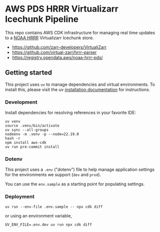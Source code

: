 # AWS PDS HRRR Virtualizarr Icechunk Pipeline

This repo contains AWS CDK infrastructure for managing real time updates to a
[NOAA HRRR](https://rapidrefresh.noaa.gov/hrrr/) Virtualizarr Icechunk store.

- https://github.com/zarr-developers/VirtualiZarr
- https://github.com/virtual-zarr/hrrr-parser
- https://registry.opendata.aws/noaa-hrrr-pds/

## Getting started

This project uses `uv` to manage dependencies and virtual environments. To install this, please visit the uv
[installation documentation](https://docs.astral.sh/uv/getting-started/installation/) for instructions.

### Development

Install dependencies for resolving references in your favorite IDE:

```plain
uv venv
source .venv/bin/activate
uv sync --all-groups
nodeenv -m .venv -p --node=22.19.0
hash -r
npm install aws-cdk
uv run pre-commit install
```

### Dotenv

This project uses a `.env` ("dotenv") file to help manage application settings for the environments we support (`dev`
and `prod`).

You can use the `env.sample` as a starting point for populating settings.

### Deployment

```plain
uv run --env-file .env.sample -- npx cdk diff
```

or using an environment variable,

```plain
UV_ENV_FILE=.env.dev uv run npx cdk diff
```
